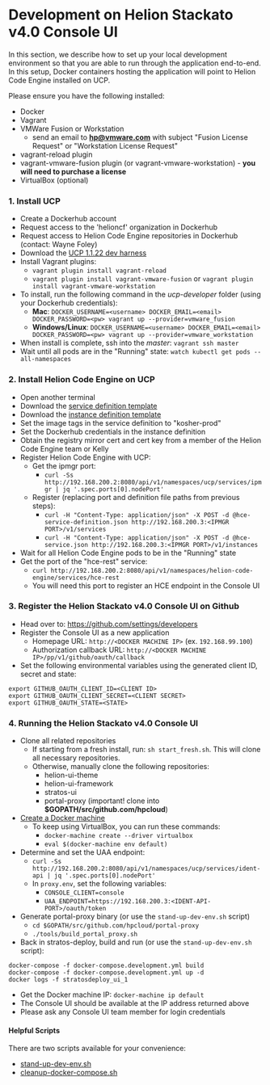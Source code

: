 # Development on Helion Stackato v4.0 Console UI
In this section, we describe how to set up your local development environment so that you are able to run through the application end-to-end. In this setup, Docker containers hosting the application will point to Helion Code Engine installed on UCP.

Please ensure you have the following installed:
- Docker
- Vagrant
- VMWare Fusion or Workstation
  - send an email to **hp@vmware.com** with subject "Fusion License Request" or "Workstation License Request"
- vagrant-reload plugin
- vagrant-vmware-fusion plugin (or vagrant-vmware-workstation) - **you will need to purchase a license**
- VirtualBox (optional)

### <a id="install-ucp"></a>1. Install UCP
- Create a Dockerhub account
- Request access to the 'helioncf' organization in Dockerhub
- Request access to Helion Code Engine repositories in Dockerhub (contact: Wayne Foley)
- Download the [UCP 1.1.22 dev harness](https://s3-us-west-2.amazonaws.com/ucp-concourse/ucp-developer-1.1.22%2Bmaster.50a8819.20160519192614.tar.gz)
- Install Vagrant plugins:
  - `vagrant plugin install vagrant-reload`
  - `vagrant plugin install vagrant-vmware-fusion` or `vagrant plugin install vagrant-vmware-workstation`
- To install, run the following command in the *ucp-developer* folder (using your Dockerhub credentials):
  - **Mac**: `DOCKER_USERNAME=<username> DOCKER_EMAIL=<email> DOCKER_PASSWORD=<pw> vagrant up --provider=vmware_fusion`
  - **Windows/Linux**: `DOCKER_USERNAME=<username> DOCKER_EMAIL=<email> DOCKER_PASSWORD=<pw> vagrant up --provider=vmware_workstation`
- When install is complete, ssh into the *master*: `vagrant ssh master`
- Wait until all pods are in the "Running" state: `watch kubectl get pods --all-namespaces`

### <a id="install-hce"></a>2. Install Helion Code Engine on UCP
- Open another terminal
- Download the [service definition template](https://github.com/hpcloud/code-engine/blob/master/ucp/definition/hce-service-definition.json.template)
- Download the [instance definition template](https://github.com/hpcloud/code-engine/blob/master/ucp/instance/hce-service.json.template)
- Set the image tags in the service definition to "kosher-prod"
- Set the Dockerhub credentials in the instance definition
- Obtain the registry mirror cert and cert key from a member of the Helion Code Engine team or Kelly
- Register Helion Code Engine with UCP:
  - Get the ipmgr port:
    - `curl -Ss http://192.168.200.2:8080/api/v1/namespaces/ucp/services/ipmgr | jq '.spec.ports[0].nodePort'`
  - Register (replacing port and definition file paths from previous steps):
    - `curl -H "Content-Type: application/json" -X POST -d @hce-service-definition.json http://192.168.200.3:<IPMGR PORT>/v1/services`
    - `curl -H "Content-Type: application/json" -X POST -d @hce-service.json http://192.168.200.3:<IPMGR PORT>/v1/instances`
- Wait for all Helion Code Engine pods to be in the "Running" state
- Get the port of the "hce-rest" service:
  - `curl http://192.168.200.2:8080/api/v1/namespaces/helion-code-engine/services/hce-rest`
  - You will need this port to register an HCE endpoint in the Console UI

### <a id="register-ui"></a>3. Register the Helion Stackato v4.0 Console UI on Github
- Head over to: https://github.com/settings/developers
- Register the Console UI as a new application
  - Homepage URL: `http://<DOCKER MACHINE IP>` (ex. `192.168.99.100`)
  - Authorization callback URL: `http://<DOCKER MACHINE IP>/pp/v1/github/oauth/callback`
- Set the following environmental variables using the generated client ID, secret and state:
```
export GITHUB_OAUTH_CLIENT_ID=<CLIENT ID>
export GITHUB_OAUTH_CLIENT_SECRET=<CLIENT SECRET>
export GITHUB_OAUTH_STATE=<STATE>
```

### <a id="running-ui"></a>4. Running the Helion Stackato v4.0 Console UI
- Clone all related repositories
  - If starting from a fresh install, run: `sh start_fresh.sh`. This will clone all necessary repositories.
  - Otherwise, manually clone the following repositories:
    - helion-ui-theme
    - helion-ui-framework
    - stratos-ui
    - portal-proxy (important! clone into **$GOPATH/src/github.com/hpcloud**)
- [Create a Docker machine](create_docker_machine.md)
  - To keep using VirtualBox, you can run these commands:
    - `docker-machine create --driver virtualbox`
    - `eval $(docker-machine env default)`
- Determine and set the UAA endpoint:
  - `curl -Ss http://192.168.200.2:8080/api/v1/namespaces/ucp/services/ident-api | jq '.spec.ports[0].nodePort'`
  - In `proxy.env`, set the following variables:
    - `CONSOLE_CLIENT=console`
    - `UAA_ENDPOINT=https://192.168.200.3:<IDENT-API-PORT>/oauth/token`
- Generate portal-proxy binary (or use the `stand-up-dev-env.sh` script)
  - `cd $GOPATH/src/github.com/hpcloud/portal-proxy`
  - `./tools/build_portal_proxy.sh`
- Back in stratos-deploy, build and run (or use the `stand-up-dev-env.sh` script):
```
docker-compose -f docker-compose.development.yml build
docker-compose -f docker-compose.development.yml up -d
docker logs -f stratosdeploy_ui_1
```
- Get the Docker machine IP: `docker-machine ip default`
- The Console UI should be available at the IP address returned above
- Please ask any Console UI team member for login credentials

#### Helpful Scripts
There are two scripts available for your convenience:
- [stand-up-dev-env.sh](../stand-up-dev-env.sh)
- [cleanup-docker-compose.sh](../cleanup-docker-compose.sh)

